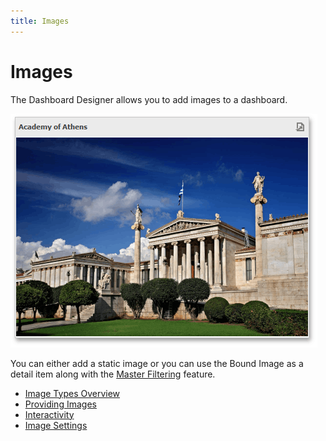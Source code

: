```yaml
---
title: Images
---
```

# Images
The Dashboard Designer allows you to add images to a dashboard.

![MainFeatures_Image](../../../images/img18213.png)

You can either add a static image or you can use the Bound Image as a detail item along with the [Master Filtering](../interactivity/master-filtering.md) feature.
* [Image Types Overview](images/image-types-overview.md)
* [Providing Images](images/providing-images.md)
* [Interactivity](images/interactivity.md)
* [Image Settings](images/image-settings.md)